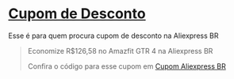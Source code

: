 # [Cupom de Desconto](https://github.com/CupomDeDesconto/Promocoes/blob/main/README.md)
Esse é para quem procura cupom de desconto na Aliexpress BR 
<blockquote cite="https://asasdodesconto.com/desconto/economize-rs12658-no-amazfit-gtr-4-na-aliexpress-br-2218071"><p>Economize R$126,58 no Amazfit GTR 4 na Aliexpress BR</p><footer>Confira o código para esse cupom em <a href="https://asasdodesconto.com/desconto/economize-rs12658-no-amazfit-gtr-4-na-aliexpress-br-2218071">Cupom Aliexpress BR </a></footer></blockquote>